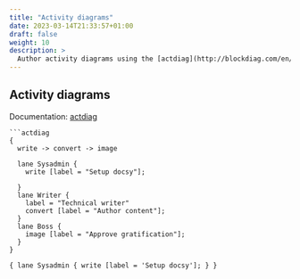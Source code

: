 ```yaml
---
title: "Activity diagrams"
date: 2023-03-14T21:33:57+01:00
draft: false
weight: 10
description: >
  Author activity diagrams using the [actdiag](http://blockdiag.com/en/actdiag/) library.
---
```

## Activity diagrams

Documentation: [actdiag][]

````
```actdiag
{
  write -> convert -> image

  lane Sysadmin {
    write [label = "Setup docsy"];

  }
  lane Writer {
    label = "Technical writer"
    convert [label = "Author content"];
  }
  lane Boss {
    image [label = "Approve gratification"];
  }
}
````

```actdiag {disabled=false antialias=true no-transparency=true no-doctype=false format="svg" size="30x30"}
{ lane Sysadmin { write [label = 'Setup docsy']; } }
```

[actdiag]: http://blockdiag.com/en/actdiag/
